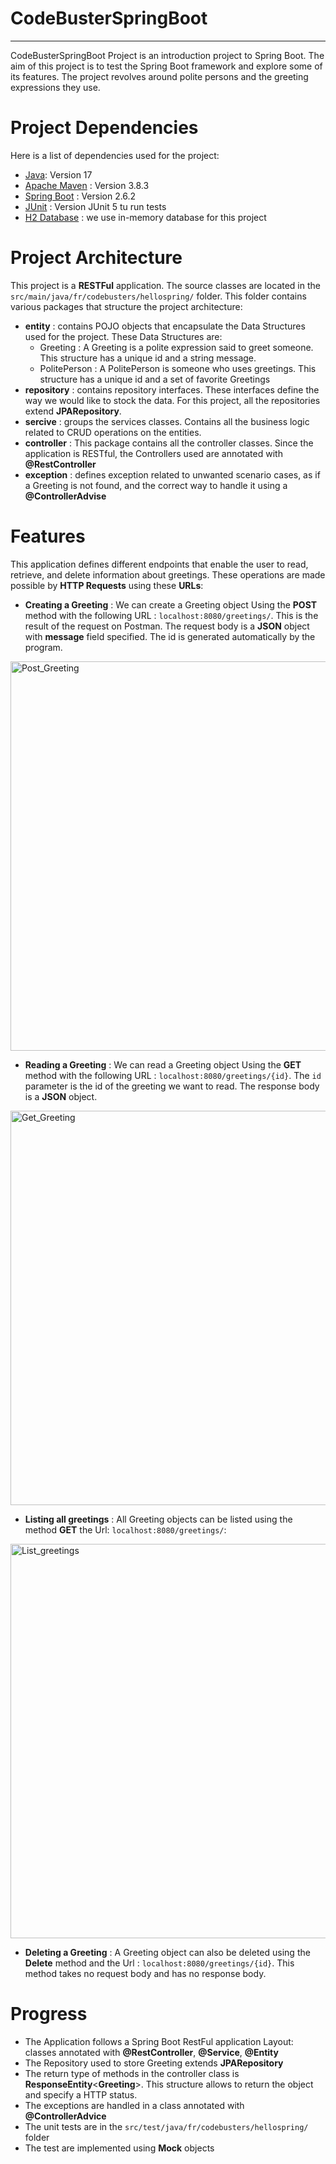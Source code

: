 ﻿# CodeBusterSpringBoot
***

CodeBusterSpringBoot Project is an introduction project to Spring Boot. The aim of this project is to test the Spring Boot framework and explore some of its features.
The project revolves around polite persons and the greeting expressions they use.

# Project Dependencies
Here is a list of dependencies used for the project:
* [Java](https://www.java.com/fr/): Version 17
* [Apache Maven](https://maven.apache.org/) : Version 3.8.3
* [Spring Boot](https://spring.io/projects/spring-boot) : Version 2.6.2
* [JUnit](https://junit.org/junit5) : Version JUnit 5 tu run tests
* [H2 Database](http://h2database.com/html/main.html) : we use in-memory database for this project

# Project Architecture

This project is a **RESTFul** application. The source classes are located in the `src/main/java/fr/codebusters/hellospring/` folder. 
This folder contains various packages that structure the project architecture:
* **entity** : contains POJO objects that encapsulate the Data Structures used for the project. These Data Structures are:
    * Greeting : A Greeting is a polite expression said to greet someone. This structure has a unique id and a string message.
    * PolitePerson : A PolitePerson is someone who uses greetings. This structure has a unique id and a set of favorite Greetings
* **repository** : contains repository interfaces. These interfaces define the way we would like to stock the data. For this project, all the repositories extend **JPARepository**.
* **sercive** : groups the services classes. Contains all the business logic related to CRUD operations on the entities.
* **controller** : This package contains all the controller classes. Since the application is RESTful, the Controllers used are annotated with **@RestController**
* **exception** : defines exception related to unwanted scenario cases, as if a Greeting is not found, and the correct way to handle it using a **@ControllerAdvise**


# Features

This application defines different endpoints that enable the user to read, retrieve, and delete information about greetings. These operations are made possible by **HTTP Requests** using these **URLs**:

* **Creating a Greeting** : We can create a Greeting object Using the **POST** method with the following URL : `localhost:8080/greetings/`. This is the result of the request on Postman. The request body is a **JSON** object with **message** field specified. The id is generated automatically by the program.

<img width="623" alt="Post_Greeting" src="https://user-images.githubusercontent.com/59917018/153766859-a6dfcbab-d419-4bd2-b563-fd6da58d1320.PNG">

* **Reading a Greeting** : We can read a Greeting object Using the **GET** method with the following URL : `localhost:8080/greetings/{id}`. The `id` parameter is the id of the greeting we want to read. The response body is a **JSON** object.


<img width="631" alt="Get_Greeting" src="https://user-images.githubusercontent.com/59917018/153766993-c9019910-0512-43c8-9d22-591fdb433f5a.PNG">

* **Listing all greetings** : All Greeting objects can be listed using the method **GET** the Url: `localhost:8080/greetings/`:

<img width="631" alt="List_greetings" src="https://user-images.githubusercontent.com/59917018/153767167-dc2e0ef6-1f6f-4c08-baf5-09de6b4e02ef.PNG">


* **Deleting a Greeting** : A Greeting object can also be deleted using the **Delete** method and the Url : `localhost:8080/greetings/{id}`. This method takes no request body and has no response body.

# Progress
* The Application follows a Spring Boot RestFul application Layout: classes annotated with **@RestController**, **@Service**, **@Entity**
* The Repository used to store Greeting extends **JPARepository**
* The return type of methods in the controller class is **ResponseEntity**<**Greeting**>. This structure allows to return the object and specify a HTTP status.
* The exceptions are handled in a class annotated with **@ControllerAdvice** 
* The unit tests are in the `src/test/java/fr/codebusters/hellospring/` folder
* The test are implemented using **Mock** objects
